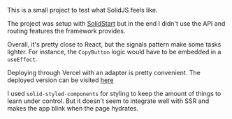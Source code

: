This is a small project to test what SolidJS feels like.

The project was setup with [SolidStart](https://start.solidjs.com/getting-started/what-is-solidstart) but in the end I didn't use the API and routing features the framework provides.

Overall, it's pretty close to React, but the signals pattern make some tasks lighter. For instance, the `CopyButton` logic would have to be embedded in a `useEffect`.

Deploying through Vercel with an adapter is pretty convenient. The deployed version can be visited [here](https://gb-tilemaker.vercel.app/)

I used `solid-styled-components` for styling to keep the amount of things to learn under control. But it doesn't seem to integrate well with SSR and makes the app blink when the page hydrates.
